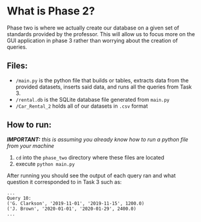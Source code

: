 # What is Phase 2?
 Phase two is where we actually create our database on a given set of standards provided by the professor. This will allow us to focus more on the GUI application in phase 3 rather than worrying about the creation of queries.
 ## Files:
 - `/main.py` is the python file that builds or tables, extracts data from the provided datasets, inserts said data, and runs all the queries from Task 3.
 - `/rental.db` is the SQLite database file generated from `main.py`
 - `/Car_Rental_2` holds all of our datasets in `.csv` format

## How to run:
_**IMPORTANT:** this is assuming you already know how to run a python file from your machine_
1. `cd` into the `phase_two` directory where these files are located
2. execute `python main.py` 

After running you should see the output of each query ran and what question it corresponded to in Task 3 such as:
```
...
Query 10:
('G. Clarkson', '2019-11-01', '2019-11-15', 1200.0)
('J. Brown', '2020-01-01', '2020-01-29', 2400.0)
...
```
